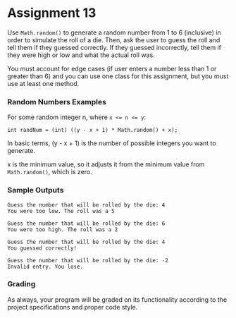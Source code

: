 # Assignment 13

Use `Math.random()` to generate a random number from 1 to 6 (inclusive) in order to simulate the roll of a die. Then, ask the user to guess the roll and tell them if they guessed correctly. If they guessed incorrectly, tell them if they were high or low and what the actual roll was.

You must account for edge cases (if user enters a number less than 1 or greater than 6) and you can use one class for this assignment, but you must use at least one method.

### Random Numbers Examples

For some random integer n, where `x <= n <= y`:

`int randNum = (int) ((y - x + 1) * Math.random() + x);`

In basic terms, (y - x + 1) is the number of possible integers you want to generate.

x is the minimum value, so it adjusts it from the minimum value from `Math.random()`, which is zero.

### Sample Outputs

```
Guess the number that will be rolled by the die: 4
You were too low. The roll was a 5
```

```
Guess the number that will be rolled by the die: 6
You were too high. The roll was a 2
```

```
Guess the number that will be rolled by the die: 4
You guessed correctly!
```

```
Guess the number that will be rolled by the die: -2
Invalid entry. You lose.
```

### Grading

As always, your program will be graded on its functionality according to the project specifications and proper code style.

